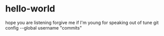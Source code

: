 # hello-world

hope you are listening
forgive me if I'm young
for speaking out of tune
git config --global username "commits"
